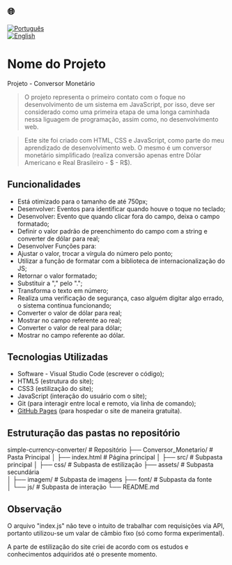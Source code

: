 ## 🌐
[![Português](https://img.shields.io/badge/-Português-green)](README.md)  
[![English](https://img.shields.io/badge/-English-blue)](README_en.md)

# Nome do Projeto

Projeto - Conversor Monetário 

> O projeto representa o primeiro contato com o foque no desenvolvimento de um sistema em JavaScript, por isso,
deve ser considerado como uma primeira etapa de uma longa caminhada nessa liguagem de programação, assim como, no desenvolvimento web.

> Este site foi criado com HTML, CSS e JavaScript, como parte do meu aprendizado de desenvolvimento web.
> O mesmo é um conversor monetário simplificado (realiza conversão apenas entre Dólar Americano e Real Brasileiro - $ - R$).

## Funcionalidades

- Está otimizado para o tamanho de até 750px;
- Desenvolver: Eventos para identificar quando houve o toque no teclado;
- Desenvolver: Evento que quando clicar fora do campo, deixa o campo formatado;
- Definir o valor padrão de preenchimento do campo com a string e converter de dólar para real;
- Desenvolver Funções para:
- Ajustar o valor, trocar a vírgula do número pelo ponto;
- Utilizar a função de formatar com a biblioteca de internacionalização do JS;
- Retornar o valor formatado;
- Substituir a "," pelo ".";
- Transforma o texto em número;
- Realiza uma verificação de segurança, caso alguém digitar algo errado, o sistema continua funcionando;
- Converter o valor de dólar para real;
- Mostrar no campo referente ao real;
- Converter o valor de real para dólar;
- Mostrar no campo referente ao dólar.

## Tecnologias Utilizadas

- Software - Visual Studio Code (escrever o código);
- HTML5 (estrutura do site);
- CSS3 (estilização do site);
- JavaScript (interação do usuário com o site);
- Git (para interagir entre local e remoto, via linha de comando);
- [GitHub Pages](https://pages.github.com/) (para hospedar o site de maneira gratuita).

## Estruturação das pastas no repositório

simple-currency-converter/    # Repositório
├── Conversor_Monetario/      # Pasta Principal
│   ├── index.html            # Página principal
│   ├── src/                  # Subpasta principal
│       ├── css/              # Subpasta de estilização
        ├── assets/           # Subpasta secundária           
│           ├── imagem/       # Subpasta de imagens
            ├── font/         # Subpasta da fonte         
│       └── js/               # Subpasta de interação
└── README.md

## Observação

O arquivo "index.js" não teve o intuito de trabalhar com requisições via API,
portanto utilizou-se um valar de câmbio fixo (só como forma experimental).

A parte de estilização do site criei de acordo com os estudos e conhecimentos adquiridos até o presente momento.
